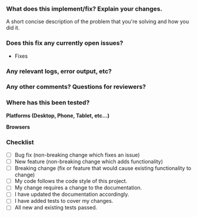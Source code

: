 ### What does this implement/fix? Explain your changes.
A short concise description of the problem that you're solving and how you did it. 

### Does this fix any currently open issues? 
- Fixes 

### Any relevant logs, error output, etc?


### Any other comments? Questions for reviewers?


### Where has this been tested?
**Platforms (Desktop, Phone, Tablet, etc...)**

**Browsers**

### Checklist
- [ ] Bug fix (non-breaking change which fixes an issue)
- [ ] New feature (non-breaking change which adds functionality)
- [ ] Breaking change (fix or feature that would cause existing functionality to change)
- [ ] My code follows the code style of this project.
- [ ] My change requires a change to the documentation.
- [ ] I have updated the documentation accordingly.
- [ ] I have added tests to cover my changes.
- [ ] All new and existing tests passed.
